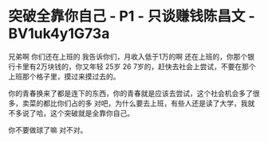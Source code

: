 # 突破全靠你自己 - P1 - 只谈赚钱陈昌文 - BV1uk4y1G73a

兄弟啊 你们还在上班的 我告诉你们，月收入低于1万的啊 还在上班的，你那个银行卡里有2万块钱的，你又年轻 25岁 26 7岁的，赶快去社会上尝试，不要在那个上班那个格子里，摸过来摸过去的。

你的青春换来了都是连下的东西，你的青春就是应该去尝试，这个社会机会多了很多，卖菜的都比你们占的多 对吧，为什么要去上班，有些人还是读了大学，我就不多说了哈，这个突破就是全靠你自己。

你不要做球了嘛 对不对。
